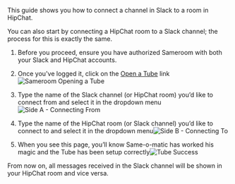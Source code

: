 This guide shows you how to connect a channel in Slack to a room in HipChat. 

You can also start by connecting a HipChat room to a Slack channel; the process for this is exactly the same.

1. Before you proceed, ensure you have authorized Sameroom with both your Slack and HipChat accounts.

2. Once you've logged it, click on the <a href="https://sameroom.io/open-a-tube" target="_blank">Open a Tube</a> link![Sameroom Opening a Tube](https://in.kato.im/b65b6e45dfc98d42e682cf1fa5a358f691729cf97a89faeef303c44703c/Sameroom%20Open%20Tube.png)

3. Type the name of the Slack channel (or HipChat room) you’d like to connect from and select it in the dropdown menu
![Side A - Connecting From](https://in.kato.im/92a0ee76d12d66d157ac423ded74b505d7f6346a51078597f66cd88080b217db/Sameroom%20Create%20Tube%20Side%20A%20copy.png)

4. Type the name of the HipChat room (or Slack channel) you’d like to connect to and select it in the dropdown menu![Side B - Connecting To](https://in.kato.im/c4165374685fbc568c4ce5978ef1cbe531b1e5538df511480af925034d7308c/Sameroom%20Create%20Tube%20Side%20B%20copy.png)

5. When you see this page, you’ll know Same-o-matic has worked his magic and the Tube has been setup correctly![Tube Success](https://in.kato.im/640ad0a2ec5e260c5fe9d09d2d25f5db9e497c805c99b309deaecebd823b3ed/Sameroom%20Slack%20to%20HipChat%20Tube%20Success%20copy.png)

From now on, all messages received in the Slack channel will be shown in your HipChat room and vice versa.
